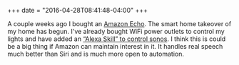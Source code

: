 +++
date = "2016-04-28T08:41:48-04:00"
+++

A couple weeks ago I bought an [Amazon Echo](http://www.amazon.com/gp/product/B00X4WHP5E/ref=as_li_tl?ie=UTF8&camp=1789&creative=9325&creativeASIN=B00X4WHP5E&linkCode=as2&tag=jnjoshsintern-20&linkId=YU5HFH5LWBVOUCZO). The smart home takeover of my home has begun. I've already bought WiFi power outlets to control my lights and have added an [“Alexa Skill” to control sonos](https://github.com/rgraciano/echo-sonos). I think this is could be a big thing if Amazon can maintain interest in it. It handles real speech much better than Siri and is much more open to automation.